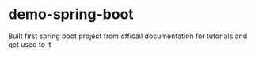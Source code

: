 # demo-spring-boot
Built first spring boot project from officail documentation for tutorials and get used to it
